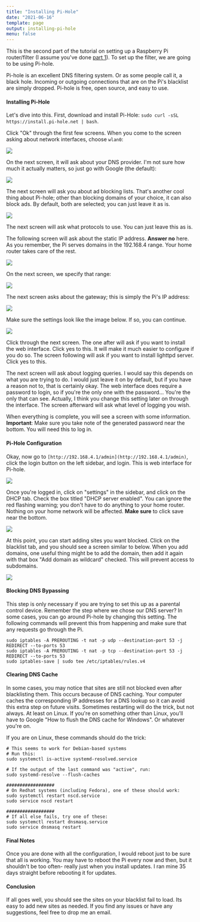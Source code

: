 ```yaml
---
title: "Installing Pi-Hole"
date: "2021-06-16"
template: page
output: installing-pi-hole
menu: false
---
```


This is the second part of the tutorial on setting up a Raspberry Pi router/filter (I assume you've done [part 1](/raspberry-pi-router.html)). To set up the filter, we are going to be using Pi-hole.

Pi-hole is an excellent DNS filtering system. Or as some people call it, a black hole. Incoming or outgoing connections that are on the Pi's blacklist are simply dropped. Pi-hole is free, open source, and easy to use.

#### Installing Pi-Hole

Let's dive into this. First, download and install Pi-Hole: `sudo curl -sSL https://install.pi-hole.net | bash`.

Click "Ok" through the first few screens. When you come to the screen asking about network interfaces, choose `wlan0`:

![](images/pihole1-1024x719.png)

On the next screen, it will ask about your DNS provider. I'm not sure how much it actually matters, so just go with Google (the default):

![](images/pihole2-1024x719.png)

The next screen will ask you about ad blocking lists. That's another cool thing about Pi-hole; other than blocking domains of your choice, it can also block ads. By default, both are selected; you can just leave it as is.

![](images/pihole3-1024x719.png)

The next screen will ask what protocols to use. You can just leave this as is.

The following screen will ask about the static IP address. **Answer no** here. As you remember, the Pi serves domains in the 192.168.4 range. Your home router takes care of the rest.

![](images/pihole4-1024x719.png)

On the next screen, we specify that range:

![](images/pihole5-1024x719.png)

The next screen asks about the gateway; this is simply the Pi's IP address:

![](images/pihole6-1024x654.png)

Make sure the settings look like the image below. If so, you can continue.

![](images/pihole7-1024x719.png)

Click through the next screen. The one after will ask if you want to install the web interface. Click yes to this. It will make it much easier to configure if you do so. The screen following will ask if you want to install lighttpd server. Click yes to this.

The next screen will ask about logging queries. I would say this depends on what you are trying to do. I would just leave it on by default, but if you have a reason not to, that is certainly okay. The web interface does require a password to login, so if you're the only one with the password... You're the only that can see. Actually, I think you change this setting later on through the interface. The screen afterward will ask what level of logging you wish.

When everything is complete, you will see a screen with some information. **Important**: Make sure you take note of the generated password near the bottom. You will need this to log in.

#### Pi-Hole Configuration

Okay, now go to `[http://192.168.4.1/admin](http://192.168.4.1/admin)`, click the login button on the left sidebar, and login. This is web interface for Pi-hole.

![](images/pihole_admin1-1024x584.png)

Once you're logged in, click on "settings" in the sidebar, and click on the DHCP tab. Check the box titled "DHCP server enabled". You can ignore the red flashing warning; you don't have to do anything to your home router. Nothing on your home network will be affected. **Make sure** to click save near the bottom.

![](images/pihole_admin2-1024x676.png)

At this point, you can start adding sites you want blocked. Click on the blacklist tab, and you should see a screen similar to below. When you add domains, one useful thing might be to add the domain, then add it again with that box "Add domain as wildcard" checked. This will prevent access to subdomains.

![](images/pihole-blacklist-1024x677.png)

#### Blocking DNS Bypassing

This step is only necessary if you are trying to set this up as a parental control device. Remember the step where we chose our DNS server? In some cases, you can go around Pi-hole by changing this setting. The following commands will prevent this from happening and make sure that any requests go through the Pi.

```
sudo iptables -A PREROUTING -t nat -p udp --destination-port 53 -j REDIRECT --to-ports 53
sudo iptables -A PREROUTING -t nat -p tcp --destination-port 53 -j REDIRECT --to-ports 53
sudo iptables-save | sudo tee /etc/iptables/rules.v4
```

#### Clearing DNS Cache

In some cases, you may notice that sites are still not blocked even after blacklisting them. This occurs because of DNS caching. Your computer caches the corresponding IP addresses for a DNS lookup so it can avoid this extra step on future visits. Sometimes restarting will do the trick, but not always. At least on Linux. If you're on something other than Linux, you'll have to Google "How to flush the DNS cache for Windows". Or whatever you're on.

If you are on Linux, these commands should do the trick:

```
# This seems to work for Debian-based systems
# Run this:
sudo systemctl is-active systemd-resolved.service

# If the output of the last command was "active", run:
sudo systemd-resolve --flush-caches

##################
# On Redhat systems (including Fedora), one of these should work:
sudo systemctl restart nscd.service
sudo service nscd restart

##################
# If all else fails, try one of these:
sudo systemctl restart dnsmasq.service
sudo service dnsmasq restart
```

#### Final Notes

Once you are done with all the configuration, I would reboot just to be sure that all is working. You may have to reboot the Pi every now and then, but it shouldn't be too often- really just when you install updates. I ran mine 35 days straight before rebooting it for updates.

#### Conclusion

If all goes well, you should see the sites on your blacklist fail to load. Its easy to add new sites as needed. If you find any issues or have any suggestions, feel free to drop me an email.



